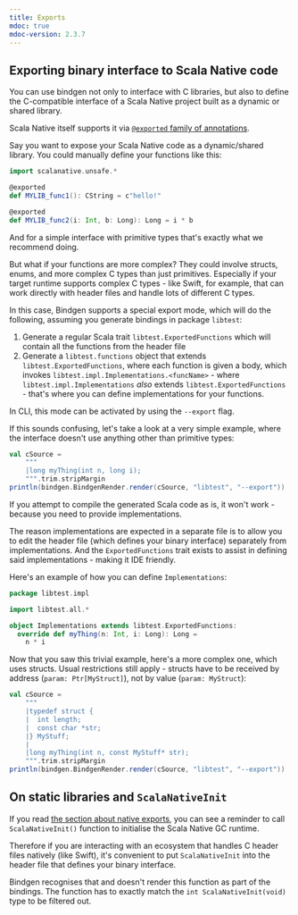 ```yaml
---
title: Exports 
mdoc: true
mdoc-version: 2.3.7
---
```


## Exporting binary interface to Scala Native code

You can use bindgen not only to interface with C libraries,
but also to define the C-compatible interface of a Scala Native
project built as a dynamic or shared library.

Scala Native itself supports it via [`@exported` family of annotations](https://scala-native.org/en/stable/user/interop.html#exported-methods).

Say you want to expose your Scala Native code as a dynamic/shared 
library. You could manually define your functions like this:

```scala
import scalanative.unsafe.*

@exported
def MYLIB_func1(): CString = c"hello!"

@exported
def MYLIB_func2(i: Int, b: Long): Long = i * b
```

And for a simple interface with primitive types that's exactly what 
we recommend doing.

But what if your functions are more complex? They could involve structs, enums, and more complex C types than just primitives. Especially if your target runtime supports complex C types - like Swift, for example, that can work directly with header files and handle lots of different C types.

In this case, Bindgen supports a special export mode, which will do the 
following, assuming you generate bindings in package `libtest`:

1. Generate a regular Scala trait `libtest.ExportedFunctions` which will
contain all the functions from the header file 
2. Generate a `libtest.functions` object that extends `libtest.ExportedFunctions`, where each function is given a body, which invokes `libtest.impl.Implementations.<funcName>` - where `libtest.impl.Implementations` _also_ extends `libtest.ExportedFunctions` - that's where you can define implementations for your functions.

In CLI, this mode can be activated by using the `--export` flag.

If this sounds confusing, let's take a look at a very simple example, where the interface doesn't use anything other than primitive types:

```scala mdoc:passthrough
val cSource = 
    """
    |long myThing(int n, long i);
    """.trim.stripMargin
println(bindgen.BindgenRender.render(cSource, "libtest", "--export"))
```

If you attempt to compile the generated Scala code as is, it won't work - because you need to provide implementations. 

The reason implementations are expected in a separate file is to allow you to edit the header file (which defines your binary interface) separately from implementations. And the `ExportedFunctions` trait
exists to assist in defining said implementations - making it IDE friendly.

Here's an example of how you can define `Implementations`:

```scala
package libtest.impl 

import libtest.all.*

object Implementations extends libtest.ExportedFunctions:
  override def myThing(n: Int, i: Long): Long = 
    n * i
```

Now that you saw this trivial example, here's a more complex one, which uses structs. Usual restrictions
still apply - structs have to be received by address (`param: Ptr[MyStruct]`), not by value (`param: MyStruct`): 


```scala mdoc:nest:passthrough
val cSource = 
    """
    |typedef struct {
    |  int length;
    |  const char *str;
    |} MyStuff;
    |
    |long myThing(int n, const MyStuff* str);
    """.trim.stripMargin
println(bindgen.BindgenRender.render(cSource, "libtest", "--export"))
```

## On static libraries and `ScalaNativeInit`

If you read [the section about native exports](https://scala-native.org/en/stable/user/interop.html#exported-methods), you can see a reminder to call `ScalaNativeInit()` function to 
initialise the Scala Native GC runtime. 

Therefore if you are interacting with an ecosystem that handles C header files natively (like Swift),
it's convenient to put `ScalaNativeInit` into the header file that defines your binary interface.

Bindgen recognises that and doesn't render this function as part of the bindings. 
The function has to exactly match the `int ScalaNativeInit(void)` type to be filtered out.
